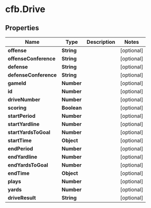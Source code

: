 # cfb.Drive

## Properties
Name | Type | Description | Notes
------------ | ------------- | ------------- | -------------
**offense** | **String** |  | [optional] 
**offenseConference** | **String** |  | [optional] 
**defense** | **String** |  | [optional] 
**defenseConference** | **String** |  | [optional] 
**gameId** | **Number** |  | [optional] 
**id** | **Number** |  | [optional] 
**driveNumber** | **Number** |  | [optional] 
**scoring** | **Boolean** |  | [optional] 
**startPeriod** | **Number** |  | [optional] 
**startYardline** | **Number** |  | [optional] 
**startYardsToGoal** | **Number** |  | [optional] 
**startTime** | **Object** |  | [optional] 
**endPeriod** | **Number** |  | [optional] 
**endYardline** | **Number** |  | [optional] 
**endYardsToGoal** | **Number** |  | [optional] 
**endTime** | **Object** |  | [optional] 
**plays** | **Number** |  | [optional] 
**yards** | **Number** |  | [optional] 
**driveResult** | **String** |  | [optional] 


